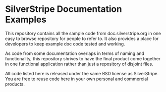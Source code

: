 # SilverStripe Documentation Examples

This repository contains all the sample code from doc.silverstripe.org in one 
easy to browse repository for people to refer to. It also provides a place for
developers to keep example doc code tested and working.

As code from some documentation overlaps in terms of naming and functionality, 
this repository shrives to have the final product come together in one 
functional application rather than just a repository of disjoint files.

All code listed here is released under the same BSD license as SilverStripe. You 
are free to reuse code here in your own personal and commercial products.




